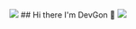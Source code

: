 <img src="https://capsule-render.vercel.app/api?type=waving&color=#000000&height=400&section=header&text=DevGon&fontSize=32" />
## Hi there I'm DevGon 👋
<img src="https://capsule-render.vercel.app/api?type=rect&color=#000000&height=400&section=footer&text=DevGon&fontSize=16" />
<!--
**iDevGon/iDevGon** is a ✨ _special_ ✨ repository because its `README.md` (this file) appears on your GitHub profile.

Here are some ideas to get you started:

- 🔭 I’m currently working on ...
- 🌱 I’m currently learning ...
- 👯 I’m looking to collaborate on ...
- 🤔 I’m looking for help with ...
- 💬 Ask me about ...
- 📫 How to reach me: ...
- 😄 Pronouns: ...
- ⚡ Fun fact: ...
-->
